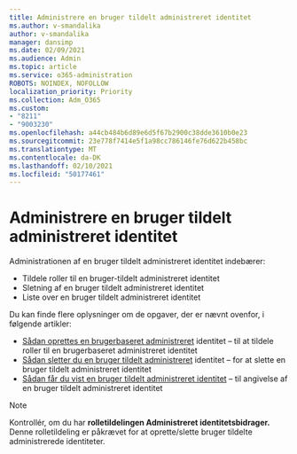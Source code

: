 ```yaml
---
title: Administrere en bruger tildelt administreret identitet
ms.author: v-smandalika
author: v-smandalika
manager: dansimp
ms.date: 02/09/2021
ms.audience: Admin
ms.topic: article
ms.service: o365-administration
ROBOTS: NOINDEX, NOFOLLOW
localization_priority: Priority
ms.collection: Adm_O365
ms.custom:
- "8211"
- "9003230"
ms.openlocfilehash: a44cb484b6d89e6d5f67b2900c38dde3610b0e23
ms.sourcegitcommit: 23e778f7414e5f1a98cc786146fe76d622b458bc
ms.translationtype: MT
ms.contentlocale: da-DK
ms.lasthandoff: 02/10/2021
ms.locfileid: "50177461"
---
```

# <a name="manage-a-user-assigned-managed-identity"></a>Administrere en bruger tildelt administreret identitet

Administrationen af en bruger tildelt administreret identitet indebærer:

- Tildele roller til en bruger-tildelt administreret identitet
- Sletning af en bruger tildelt administreret identitet
- Liste over en bruger tildelt administreret identitet

Du kan finde flere oplysninger om de opgaver, der er nævnt ovenfor, i følgende artikler:

- [Sådan oprettes en brugerbaseret administreret](https://docs.microsoft.com/azure/active-directory/managed-identities-azure-resources/how-to-manage-ua-identity-portal) identitet – til at tildele roller til en brugerbaseret administreret identitet
- [Sådan sletter du en bruger tildelt administreret](https://docs.microsoft.com/azure/active-directory/managed-identities-azure-resources/how-to-manage-ua-identity-portal) identitet – for at slette en bruger tildelt administreret identitet
- [Sådan får du vist en bruger tildelt administreret identitet](https://docs.microsoft.com/azure/active-directory/managed-identities-azure-resources/how-to-manage-ua-identity-portal) – til angivelse af en bruger tildelt administreret identitet

> [!NOTE]
> Kontrollér, om du har **rolletildelingen Administreret identitetsbidrager.** Denne rolletildeling er påkrævet for at oprette/slette bruger tildelte administrerede identiteter.
